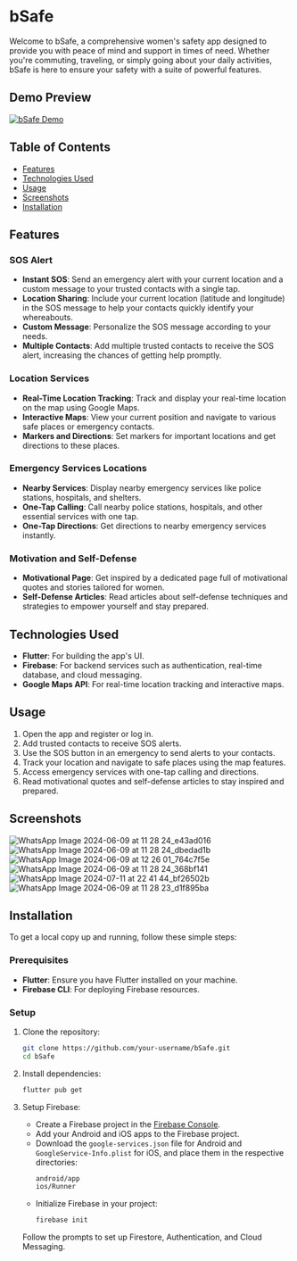 # bSafe

Welcome to bSafe, a comprehensive women's safety app designed to provide you with peace of mind and support in times of need. Whether you're commuting, traveling, or simply going about your daily activities, bSafe is here to ensure your safety with a suite of powerful features.

## Demo Preview   
[![bSafe Demo](https://img.youtube.com/vi/gUbb2mIZKwU/1.jpg)](https://youtu.be/gUbb2mIZKwU)  


## Table of Contents
- [Features](#features)
- [Technologies Used](#technologies-used)
- [Usage](#usage)
- [Screenshots](#screenshots)
- [Installation](#installation)

## Features

### SOS Alert
- **Instant SOS**: Send an emergency alert with your current location and a custom message to your trusted contacts with a single tap.
- **Location Sharing**: Include your current location (latitude and longitude) in the SOS message to help your contacts quickly identify your whereabouts.
- **Custom Message**: Personalize the SOS message according to your needs.
- **Multiple Contacts**: Add multiple trusted contacts to receive the SOS alert, increasing the chances of getting help promptly.

### Location Services
- **Real-Time Location Tracking**: Track and display your real-time location on the map using Google Maps.
- **Interactive Maps**: View your current position and navigate to various safe places or emergency contacts.
- **Markers and Directions**: Set markers for important locations and get directions to these places.

### Emergency Services Locations
- **Nearby Services**: Display nearby emergency services like police stations, hospitals, and shelters.
- **One-Tap Calling**: Call nearby police stations, hospitals, and other essential services with one tap.
- **One-Tap Directions**: Get directions to nearby emergency services instantly.

### Motivation and Self-Defense
- **Motivational Page**: Get inspired by a dedicated page full of motivational quotes and stories tailored for women.
- **Self-Defense Articles**: Read articles about self-defense techniques and strategies to empower yourself and stay prepared.

## Technologies Used
- **Flutter**: For building the app's UI.
- **Firebase**: For backend services such as authentication, real-time database, and cloud messaging.
- **Google Maps API**: For real-time location tracking and interactive maps.

## Usage

1. Open the app and register or log in.
2. Add trusted contacts to receive SOS alerts.
3. Use the SOS button in an emergency to send alerts to your contacts.
4. Track your location and navigate to safe places using the map features.
5. Access emergency services with one-tap calling and directions.
6. Read motivational quotes and self-defense articles to stay inspired and prepared.

## Screenshots
![WhatsApp Image 2024-06-09 at 11 28 24_e43ad016](https://github.com/ajax-39/CodeClauseInternship_bSafe/assets/129135590/df66c66c-b11d-4e8c-8236-d86ab80ad258)
![WhatsApp Image 2024-06-09 at 11 28 24_dbedad1b](https://github.com/ajax-39/CodeClauseInternship_bSafe/assets/129135590/d98e74fe-dd67-4dc6-ad9c-23dd7e43150e)
![WhatsApp Image 2024-06-09 at 12 26 01_764c7f5e](https://github.com/ajax-39/CodeClauseInternship_bSafe/assets/129135590/21954a1b-02c8-4ce0-a331-2613330ce3a7)
![WhatsApp Image 2024-06-09 at 11 28 24_368bf141](https://github.com/ajax-39/CodeClauseInternship_bSafe/assets/129135590/78f620b3-bb48-4b68-a4e2-96d5ffc9e3af)
![WhatsApp Image 2024-07-11 at 22 41 44_bf26502b](https://github.com/ajax-39/CodeClauseInternship_bSafe/assets/129135590/d6dd642c-cad3-4b26-9dd8-23a3fdf9a078)
![WhatsApp Image 2024-06-09 at 11 28 23_d1f895ba](https://github.com/ajax-39/CodeClauseInternship_bSafe/assets/129135590/bff30f8e-26e6-4a38-bff0-285e56939479)


## Installation

To get a local copy up and running, follow these simple steps:

### Prerequisites
- **Flutter**: Ensure you have Flutter installed on your machine.
- **Firebase CLI**: For deploying Firebase resources.

### Setup

1. Clone the repository:
    ```bash
    git clone https://github.com/your-username/bSafe.git
    cd bSafe
    ```

2. Install dependencies:
    ```bash
    flutter pub get
    ```

3. Setup Firebase:
    - Create a Firebase project in the [Firebase Console](https://console.firebase.google.com/).
    - Add your Android and iOS apps to the Firebase project.
    - Download the `google-services.json` file for Android and `GoogleService-Info.plist` for iOS, and place them in the respective directories:
        ```bash
        android/app
        ios/Runner
        ```
    - Initialize Firebase in your project:
        ```bash
        firebase init
        ```
    Follow the prompts to set up Firestore, Authentication, and Cloud Messaging.

